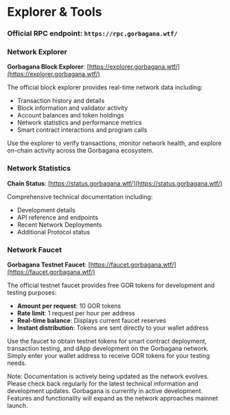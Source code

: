 # Explorer & Tools

### Official RPC endpoint: `https://rpc.gorbagana.wtf/`

### Network Explorer

**Gorbagana Block Explorer**: [https://explorer.gorbagana.wtf/](https://explorer.gorbagana.wtf/)

The official block explorer provides real-time network data including:

* Transaction history and details
* Block information and validator activity
* Account balances and token holdings
* Network statistics and performance metrics
* Smart contract interactions and program calls

Use the explorer to verify transactions, monitor network health, and explore on-chain activity across the Gorbagana ecosystem.

### Network Statistics

**Chain Status**: [https://status.gorbagana.wtf/](https://status.gorbagana.wtf/)

Comprehensive technical documentation including:

* Development details
* API reference and endpoints
* Recent Network Deployments
* Additional Protocol status

### Network Faucet

**Gorbagana Testnet Faucet**: [https://faucet.gorbagana.wtf/](https://faucet.gorbagana.wtf/)

The official testnet faucet provides free GOR tokens for development and testing purposes:

* **Amount per request**: 10 GOR tokens
* **Rate limit**: 1 request per hour per address
* **Real-time balance**: Displays current faucet reserves
* **Instant distribution**: Tokens are sent directly to your wallet address

Use the faucet to obtain testnet tokens for smart contract deployment, transaction testing, and dApp development on the Gorbagana network. Simply enter your wallet address to receive GOR tokens for your testing needs.



Note: Documentation is actively being updated as the network evolves. Please check back regularly for the latest technical information and development updates. Gorbagana is currently in active development. Features and functionality will expand as the network approaches mainnet launch.
